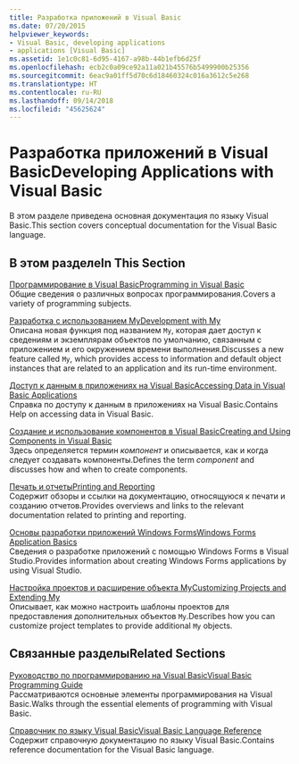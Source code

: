 ```yaml
---
title: Разработка приложений в Visual Basic
ms.date: 07/20/2015
helpviewer_keywords:
- Visual Basic, developing applications
- applications [Visual Basic]
ms.assetid: 1e1c0c81-6d95-4167-a98b-44b1efb6d25f
ms.openlocfilehash: ecb2c0a09ce92a11a021b45576b5499900b25356
ms.sourcegitcommit: 6eac9a01ff5d70c6d18460324c016a3612c5e268
ms.translationtype: HT
ms.contentlocale: ru-RU
ms.lasthandoff: 09/14/2018
ms.locfileid: "45625624"
---
```

# <a name="developing-applications-with-visual-basic"></a><span data-ttu-id="dbd27-102">Разработка приложений в Visual Basic</span><span class="sxs-lookup"><span data-stu-id="dbd27-102">Developing Applications with Visual Basic</span></span>
<span data-ttu-id="dbd27-103">В этом разделе приведена основная документация по языку Visual Basic.</span><span class="sxs-lookup"><span data-stu-id="dbd27-103">This section covers conceptual documentation for the Visual Basic language.</span></span>  
  
## <a name="in-this-section"></a><span data-ttu-id="dbd27-104">В этом разделе</span><span class="sxs-lookup"><span data-stu-id="dbd27-104">In This Section</span></span>  
 [<span data-ttu-id="dbd27-105">Программирование в Visual Basic</span><span class="sxs-lookup"><span data-stu-id="dbd27-105">Programming in Visual Basic</span></span>](../../visual-basic/developing-apps/programming/index.md)  
 <span data-ttu-id="dbd27-106">Общие сведения о различных вопросах программирования.</span><span class="sxs-lookup"><span data-stu-id="dbd27-106">Covers a variety of programming subjects.</span></span>  
  
 [<span data-ttu-id="dbd27-107">Разработка с использованием My</span><span class="sxs-lookup"><span data-stu-id="dbd27-107">Development with My</span></span>](../../visual-basic/developing-apps/development-with-my/index.md)  
 <span data-ttu-id="dbd27-108">Описана новая функция под названием `My`, которая дает доступ к сведениям и экземплярам объектов по умолчанию, связанным с приложением и его окружением времени выполнения.</span><span class="sxs-lookup"><span data-stu-id="dbd27-108">Discusses a new feature called `My`, which provides access to information and default object instances that are related to an application and its run-time environment.</span></span>  
  
 [<span data-ttu-id="dbd27-109">Доступ к данным в приложениях на Visual Basic</span><span class="sxs-lookup"><span data-stu-id="dbd27-109">Accessing Data in Visual Basic Applications</span></span>](../../visual-basic/developing-apps/accessing-data.md)  
 <span data-ttu-id="dbd27-110">Справка по доступу к данным в приложениях на Visual Basic.</span><span class="sxs-lookup"><span data-stu-id="dbd27-110">Contains Help on accessing data in Visual Basic.</span></span>  
  
 [<span data-ttu-id="dbd27-111">Создание и использование компонентов в Visual Basic</span><span class="sxs-lookup"><span data-stu-id="dbd27-111">Creating and Using Components in Visual Basic</span></span>](../../visual-basic/developing-apps/creating-and-using-components.md)  
 <span data-ttu-id="dbd27-112">Здесь определяется термин *компонент* и описывается, как и когда следует создавать компоненты.</span><span class="sxs-lookup"><span data-stu-id="dbd27-112">Defines the term *component* and discusses how and when to create components.</span></span>  
  
 [<span data-ttu-id="dbd27-113">Печать и отчеты</span><span class="sxs-lookup"><span data-stu-id="dbd27-113">Printing and Reporting</span></span>](../../visual-basic/developing-apps/printing/index.md)  
 <span data-ttu-id="dbd27-114">Содержит обзоры и ссылки на документацию, относящуюся к печати и созданию отчетов.</span><span class="sxs-lookup"><span data-stu-id="dbd27-114">Provides overviews and links to the relevant documentation related to printing and reporting.</span></span>  
  
 [<span data-ttu-id="dbd27-115">Основы разработки приложений Windows Forms</span><span class="sxs-lookup"><span data-stu-id="dbd27-115">Windows Forms Application Basics</span></span>](../../visual-basic/developing-apps/windows-forms/index.md)  
 <span data-ttu-id="dbd27-116">Сведения о разработке приложений с помощью Windows Forms в Visual Studio.</span><span class="sxs-lookup"><span data-stu-id="dbd27-116">Provides information about creating Windows Forms applications by using Visual Studio.</span></span>  
  
 [<span data-ttu-id="dbd27-117">Настройка проектов и расширение объекта My</span><span class="sxs-lookup"><span data-stu-id="dbd27-117">Customizing Projects and Extending My</span></span>](../../visual-basic/developing-apps/customizing-extending-my/index.md)  
 <span data-ttu-id="dbd27-118">Описывает, как можно настроить шаблоны проектов для предоставления дополнительных объектов `My`.</span><span class="sxs-lookup"><span data-stu-id="dbd27-118">Describes how you can customize project templates to provide additional `My` objects.</span></span>  
  
## <a name="related-sections"></a><span data-ttu-id="dbd27-119">Связанные разделы</span><span class="sxs-lookup"><span data-stu-id="dbd27-119">Related Sections</span></span>  
 [<span data-ttu-id="dbd27-120">Руководство по программированию на Visual Basic</span><span class="sxs-lookup"><span data-stu-id="dbd27-120">Visual Basic Programming Guide</span></span>](../../visual-basic/programming-guide/index.md)  
 <span data-ttu-id="dbd27-121">Рассматриваются основные элементы программирования на Visual Basic.</span><span class="sxs-lookup"><span data-stu-id="dbd27-121">Walks through the essential elements of programming with Visual Basic.</span></span>  
  
 [<span data-ttu-id="dbd27-122">Справочник по языку Visual Basic</span><span class="sxs-lookup"><span data-stu-id="dbd27-122">Visual Basic Language Reference</span></span>](../../visual-basic/language-reference/index.md)  
 <span data-ttu-id="dbd27-123">Содержит справочную документацию по языку Visual Basic.</span><span class="sxs-lookup"><span data-stu-id="dbd27-123">Contains reference documentation for the Visual Basic language.</span></span>
